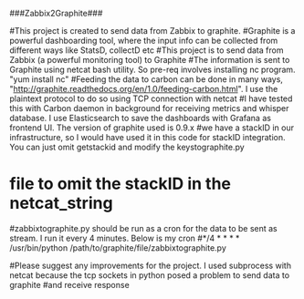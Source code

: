 ###Zabbix2Graphite###

#This project is created to send data from Zabbix to graphite.
#Graphite is a powerful dashboarding tool, where the input info can be collected from different ways like StatsD, collectD etc
#This project is to send data from Zabbix (a powerful monitoring tool) to Graphite
#The information is sent to Graphite using netcat bash utility. So pre-req involves installing nc program. "yum install nc"
#Feeding the data to carbon can be done in many ways, "http://graphite.readthedocs.org/en/1.0/feeding-carbon.html". I use the plaintext protocol to do so using TCP connection with netcat
#I have tested this with Carbon daemon in background for receiving metrics and whisper database. I use Elasticsearch to save the dashboards with Grafana as frontend UI. The version of graphite used is 0.9.x
#we have a stackID in our infrastructure, so I would have used it in this code for stackID integration. You can just omit getstackid and modify the keystographite.py 
#	file to omit the stackID in the netcat_string
#zabbixtographite.py should be run as a cron for the data to be sent as stream. I run it every 4 minutes. Below is my cron
#*/4 * * * * /usr/bin/python /path/to/graphite/file/zabbixtographite.py 

#Please suggest any improvements for the project. I used subprocess with netcat because the tcp sockets in python posed a problem to send data to graphite 
#and receive response

